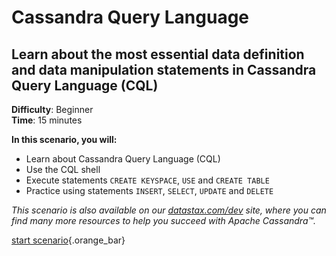 <div class="top">

# Cassandra Query Language
## Learn about the most essential data definition and data manipulation statements in Cassandra Query Language (CQL)
</div>

<div><b>Difficulty</b>: Beginner</div>
<div><b>Time</b>: 15 minutes</div>

**In this scenario, you will:**

* Learn about Cassandra Query Language (CQL)
* Use the CQL shell
* Execute statements `CREATE KEYSPACE`, `USE` and `CREATE TABLE`
* Practice using statements `INSERT`, `SELECT`, `UPDATE` and `DELETE`

_This scenario is also available on our [datastax.com/dev](https://www.datastax.com/dev) site, where you can find many more resources to help you succeed with Apache Cassandra™._

[start scenario](command:katapod.loadPage?step1){.orange_bar}
